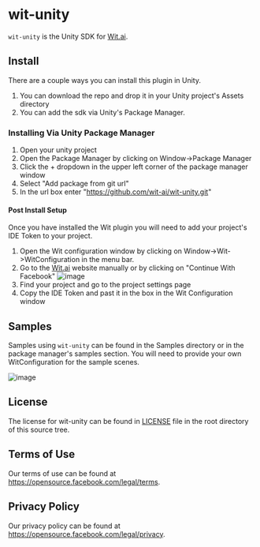 # wit-unity
`wit-unity` is the Unity SDK for [Wit.ai](http://wit.ai).

## Install
There are a couple ways you can install this plugin in Unity.

1. You can download the repo and drop it in your Unity project's Assets directory
2. You can add the sdk via Unity's Package Manager.

### Installing Via Unity Package Manager
1. Open your unity project
2. Open the Package Manager by clicking on Window->Package Manager
3. Click the + dropdown in the upper left corner of the package manager window
4. Select "Add package from git url"
5. In the url box enter "https://github.com/wit-ai/wit-unity.git"

#### Post Install Setup
Once you have installed the Wit plugin you will need to add your project's IDE Token to your project.
1. Open the Wit configuration window by clicking on Window->Wit->WitConfiguration in the menu bar.
2. Go to the [Wit.ai](http://wit.ai) website manually or by clicking on "Continue With Facebook" ![image](https://user-images.githubusercontent.com/645359/121092269-21c22b00-c7a0-11eb-8ed6-9032b68cf810.png)
4. Find your project and go to the project settings page
5. Copy the IDE Token and past it in the box in the Wit Configuration window

## Samples
Samples using `wit-unity` can be found in the Samples directory or in the package manager's samples section. You will need to provide your own WitConfiguration for the sample scenes.

![image](https://user-images.githubusercontent.com/645359/121092454-6bab1100-c7a0-11eb-9cb1-87dd8ae6e875.png)


## License
The license for wit-unity can be found in [LICENSE](https://github.com/wit-ai/wit-unity/blob/main/LICENSE) file in the root directory of this source tree.

## Terms of Use
Our terms of use can be found at https://opensource.facebook.com/legal/terms.

## Privacy Policy
Our privacy policy can be found at https://opensource.facebook.com/legal/privacy.
